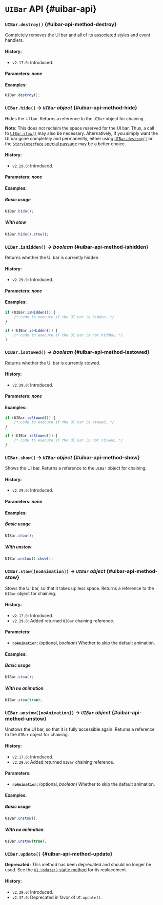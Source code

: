 <!-- ***********************************************************************************************
	UIBar API
************************************************************************************************ -->
# `UIBar` API {#uibar-api}

<!-- *********************************************************************** -->

### `UIBar.destroy()` {#uibar-api-method-destroy}

Completely removes the UI bar and all of its associated styles and event handlers.

#### History:

* `v2.17.0`: Introduced.

#### Parameters: *none*

#### Examples:

```js
UIBar.destroy();
```

<!-- *********************************************************************** -->

### `UIBar.hide()` → *`UIBar` object* {#uibar-api-method-hide}

Hides the UI bar.  Returns a reference to the `UIBar` object for chaining.

<p role="note"><b>Note:</b>
This does not reclaim the space reserved for the UI bar.  Thus, a call to <a href="#uibar-api-method-stow"><code>UIBar.stow()</code></a> may also be necessary.  Alternatively, if you simply want the UI bar gone completely and permanently, either using <a href="#uibar-api-method-destroy"><code>UIBar.destroy()</code></a> or the <a href="#special-passage-storyinterface"><code>StoryInterface</code> special passage</a> may be a better choice.
</p>

#### History:

* `v2.29.0`: Introduced.

#### Parameters: *none*

#### Examples:

##### Basic usage

```js
UIBar.hide();
```

##### With stow

```js
UIBar.hide().stow();
```

<!-- *********************************************************************** -->

### `UIBar.isHidden()` → *boolean* {#uibar-api-method-ishidden}

Returns whether the UI bar is currently hidden.

#### History:

* `v2.29.0`: Introduced.

#### Parameters: *none*

#### Examples:

```js
if (UIBar.isHidden()) {
	/* code to execute if the UI bar is hidden… */
}

if (!UIBar.isHidden()) {
	/* code to execute if the UI bar is not hidden… */
}
```

<!-- *********************************************************************** -->

### `UIBar.isStowed()` → *boolean* {#uibar-api-method-isstowed}

Returns whether the UI bar is currently stowed.

#### History:

* `v2.29.0`: Introduced.

#### Parameters: *none*

#### Examples:

```js
if (UIBar.isStowed()) {
	/* code to execute if the UI bar is stowed… */
}

if (!UIBar.isStowed()) {
	/* code to execute if the UI bar is not stowed… */
}
```

<!-- *********************************************************************** -->

### `UIBar.show()` → *`UIBar` object* {#uibar-api-method-show}

Shows the UI bar.  Returns a reference to the `UIBar` object for chaining.

#### History:

* `v2.29.0`: Introduced.

#### Parameters: *none*

#### Examples:

##### Basic usage

```js
UIBar.show();
```

##### With unstow

```js
UIBar.unstow().show();
```

<!-- *********************************************************************** -->

### `UIBar.stow([noAnimation])` → *`UIBar` object* {#uibar-api-method-stow}

Stows the UI bar, so that it takes up less space.  Returns a reference to the `UIBar` object for chaining.

#### History:

* `v2.17.0`: Introduced.
* `v2.29.0`: Added returned `UIBar` chaining reference.

#### Parameters:

* **`noAnimation`:** (optional, *boolean*) Whether to skip the default animation.

#### Examples:

##### Basic usage

```js
UIBar.stow();
```

##### With no animation

```js
UIBar.stow(true);
```

<!-- *********************************************************************** -->

### `UIBar.unstow([noAnimation])` → *`UIBar` object* {#uibar-api-method-unstow}

Unstows the UI bar, so that it is fully accessible again.  Returns a reference to the `UIBar` object for chaining.

#### History:

* `v2.17.0`: Introduced.
* `v2.29.0`: Added returned `UIBar` chaining reference.

#### Parameters:

* **`noAnimation`:** (optional, *boolean*) Whether to skip the default animation.

#### Examples:

##### Basic usage

```js
UIBar.unstow();
```

##### With no animation

```js
UIBar.unstow(true);
```

<!-- *********************************************************************** -->

### <span class="deprecated">`UIBar.update()`</span> {#uibar-api-method-update}

<p role="note" class="warning"><b>Deprecated:</b>
This method has been deprecated and should no longer be used.  See the <a href="#ui-api-method-update"><code>UI.update()</code> static method</a> for its replacement.
</p>

#### History:

* `v2.29.0`: Introduced.
* `v2.37.0`: Deprecated in favor of `UI.update()`.
